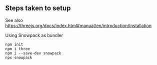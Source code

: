 ## Steps taken to setup
See also <https://threejs.org/docs/index.html#manual/en/introduction/Installation>

Using Snowpack as bundler

```
npm init
npm i three
npm i --save-dev snowpack
npx snowpack
```
